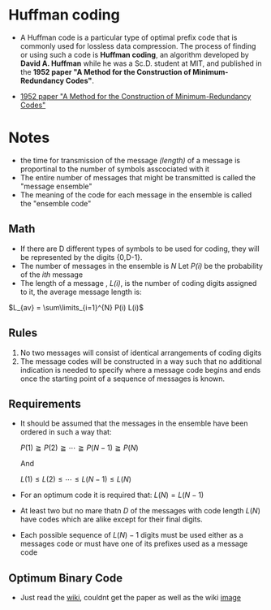 # Huffman coding

- A Huffman code is a particular type of optimal prefix code that is commonly used for lossless data compression. The process of finding or using such a code is **Huffman coding**, an algorithm developed by **David A. Huffman** while he was a Sc.D. student at MIT, and published in the **1952 paper "A Method for the Construction of Minimum-Redundancy Codes"**.

- [1952 paper "A Method for the Construction of Minimum-Redundancy Codes"](https://www.ias.ac.in/article/fulltext/reso/011/02/0091-0099)

# Notes

- the time for transmission of the message *(length)* of a message is proportinal to the number of symbols asscociated with it
- The entire number of messages that might be transmitted is called the "message ensemble"
- The meaning of the code for each message in the ensemble is called the "ensemble code"

## Math 
- If there are D different types of symbols to be used for coding, they will be represented by the digits {0,D-1}.
- The number of messages in the ensemble is *N* Let *P(i)* be the probability of the *ith* message
- The length of a message , *L(i)*, is the number of coding digits assigned to it, the average message length is:

$L_{av} = \sum\limits_{i=1}^{N} P(i) L(i)$

## Rules
1. No two messages will consist of identical arrangements of coding digits
2. The message codes will be constructed in a way such that no additional indication is needed to specify where a message code begins and ends once the starting point of a sequence of messages is known.

## Requirements 
- It should be assumed that the messages in the ensemble have been ordered in such a way that:

    $P(1) \geqq P(2) \geqq \cdots \geqq P(N-1) \geqq P(N)$

    And

    $L(1) \leq L(2) \leq \cdots \leq L(N-1) \leq L(N)$

- For an optimum code it is required that:
    $L(N) = L(N-1)$

- At least two but no mare thatn $D$ of the messages with code length $L(N)$ have codes which are alike except for their final digits.
- Each possible sequence of $L(N)-1$ digits must be used either as a messages code or must have one of its prefixes used as a message code


## Optimum Binary Code


- Just read the [wiki](https://en.wikipedia.org/wiki/Huffman_coding), couldnt get the paper as well as the wiki
[image](https://github.com/arturovilla/GTAVcompression/assets/60208172/a3bf9afe-7e75-4078-be46-588607addd09)
